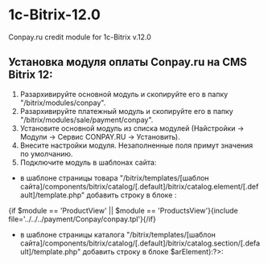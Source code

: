 1c-Bitrix-12.0
==============

Conpay.ru credit module for 1c-Bitrix v.12.0

## Установка модуля оплаты Conpay.ru на CMS Bitrix 12: ##
1. Разархивируйте основной модуль и скопируйте его в папку "/bitrix/modules/conpay".
2. Разархивируйте платежный модуль и скопируйте его в папку "/bitrix/modules/sale/payment/conpay".
2. Установите основной модуль из списка модулей (Найстройки -> Модули -> Сервис CONPAY.RU -> Установить).
4. Внесите настройки модуля. Незаполненные поля примут значения по умолчанию.
5. Подключите модуль в шаблонах сайта:
- в шаблоне страницы товара "/bitrix/templates/[шаблон сайта]/components/bitrix/catalog/[.default]/bitrix/catalog.element/[.default]/template.php" добавить строку в блоке <?if($arResult["CAN_BUY"]):?>:
<?php if (CModule::IncludeModule('conpay')) CConpay::GetContent($arResult); ?>
{if $module == 'ProductView' || $module == 'ProductsView'}{include file='../../../payment/Conpay/conpay.tpl'}{/if}
- в шаблоне страницы каталога "/bitrix/templates/[шаблон сайта]/components/bitrix/catalog/[.default]/bitrix/catalog.section/[.default]/template.php" добавить строку в блоке <?foreach($arResult["ITEMS"] as $cell=>$arElement):?>:
<?php if (CModule::IncludeModule('conpay')) CConpay::GetContent($arElement); ?>